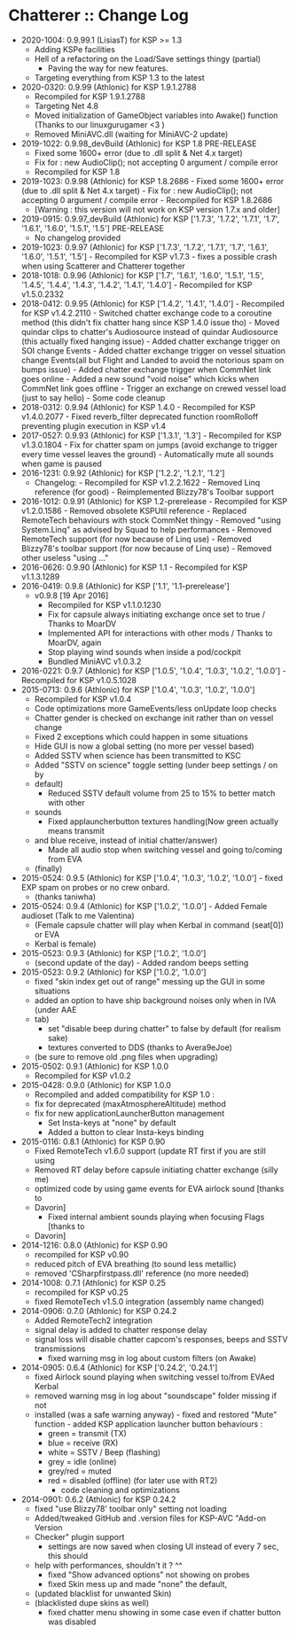 # Chatterer :: Change Log

* 2020-1004: 0.9.99.1 (LisiasT) for KSP >= 1.3
	+ Adding KSPe facilities
	+ Hell of a refactoring on the Load/Save settings thingy (partial)
		- Paving the way for new features.
	+ Targeting everything from KSP 1.3 to the latest 
* 2020-0320: 0.9.99 (Athlonic) for KSP 1.9.1.2788
	+ Recompiled for KSP 1.9.1.2788
	+ Targeting Net 4.8
	+ Moved initialization of GameObject variables into Awake() function (Thanks to our linuxgurugamer <3 )
	+ Removed MiniAVC.dll (waiting for MiniAVC-2 update)
* 2019-1022: 0.9.98_devBuild (Athlonic) for KSP 1.8 PRE-RELEASE
	+ Fixed some 1600+ error (due to .dll split & Net 4.x target)
	+ Fix for : new AudioClip(); not accepting 0 argument / compile error
	+ Recompiled for KSP 1.8
* 2019-1023: 0.9.98 (Athlonic) for KSP 1.8.2686
		- Fixed some 1600+ error (due to .dll split & Net 4.x target)
		- Fix for : new AudioClip(); not accepting 0 argument / compile error
		- Recompiled for KSP 1.8.2686
	+ [Warning : this version will not work on KSP version 1.7.x and older]
* 2019-0915: 0.9.97_devBuild (Athlonic) for KSP ['1.7.3', '1.7.2', '1.7.1', '1.7', '1.6.1', '1.6.0', '1.5.1', '1.5'] PRE-RELEASE
	+ No changelog provided
* 2019-1023: 0.9.97 (Athlonic) for KSP ['1.7.3', '1.7.2', '1.7.1', '1.7', '1.6.1', '1.6.0', '1.5.1', '1.5']
		- Recompiled for KSP v1.7.3
		- fixes a possible crash when using Scatterer and Chatterer together
* 2018-1018: 0.9.96 (Athlonic) for KSP ['1.7', '1.6.1', '1.6.0', '1.5.1', '1.5', '1.4.5', '1.4.4', '1.4.3', '1.4.2', '1.4.1', '1.4.0']
		- Recompiled for KSP v1.5.0.2332
* 2018-0412: 0.9.95 (Athlonic) for KSP ['1.4.2', '1.4.1', '1.4.0']
		- Recompiled for KSP v1.4.2.2110
		- Switched chatter exchange code to a coroutine method (this didn't fix chatter hang since KSP 1.4.0 issue tho)
		- Moved quindar clips to chatter's Audiosource instead of quindar Audiosource (this actually fixed hanging issue)
		- Added chatter exchange trigger on SOI change Events
		- Added chatter exchange trigger on vessel situation change Events(all but Flight and Landed to avoid the notorious spam on bumps issue)
		- Added chatter exchange trigger when CommNet link goes online
		- Added a new sound "void noise" which kicks when CommNet link goes offline
		- Trigger an exchange on crewed vessel load (just to say hello)
		- Some code cleanup
* 2018-0312: 0.9.94 (Athlonic) for KSP 1.4.0
		- Recompiled for KSP v1.4.0.2077
		- Fixed reverb_filter deprecated function roomRolloff preventing plugin execution in KSP v1.4
* 2017-0527: 0.9.93 (Athlonic) for KSP ['1.3.1', '1.3']
		- Recompiled for KSP v1.3.0.1804
		- Fix for chatter spam on jumps (avoid exchange to trigger every time vessel leaves the ground)
		- Automatically mute all sounds when game is paused
* 2016-1231: 0.9.92 (Athlonic) for KSP ['1.2.2', '1.2.1', '1.2']
	+ Changelog:
			- Recompiled for KSP v1.2.2.1622
			- Removed Linq reference (for good)
			- Reimplemented Blizzy78's Toolbar support
* 2016-1012: 0.9.91 (Athlonic) for KSP 1.2-prerelease
		- Recompiled for KSP v1.2.0.1586
		- Removed obsolete KSPUtil reference
		- Replaced RemoteTech behaviours with stock CommNet thingy
		- Removed "using System.Linq" as advised by Squad to help performances
		- Removed RemoteTech support (for now because of Linq use)
		- Removed Blizzy78's toolbar support (for now because of Linq use)
		- Removed other useless "using ..."
* 2016-0626: 0.9.90 (Athlonic) for KSP 1.1
		- Recompiled for KSP v1.1.3.1289
* 2016-0419: 0.9.8 (Athlonic) for KSP ['1.1', '1.1-prerelease']
	+ v0.9.8 [19 Apr 2016]
		- Recompiled for KSP v1.1.0.1230
		- Fix for capsule always initiating exchange once set to true / Thanks to MoarDV
		- Implemented API for interactions with other mods / Thanks to MoarDV, again
		- Stop playing wind sounds when inside a pod/cockpit
		- Bundled MiniAVC v1.0.3.2
* 2016-0221: 0.9.7 (Athlonic) for KSP ['1.0.5', '1.0.4', '1.0.3', '1.0.2', '1.0.0']
		- Recompiled for KSP v1.0.5.1028
* 2015-0713: 0.9.6 (Athlonic) for KSP ['1.0.4', '1.0.3', '1.0.2', '1.0.0']
	+ Recompiled for KSP v1.0.4
	+ Code optimizations more GameEvents/less onUpdate loop checks
	+ Chatter gender is checked on exchange init rather than on vessel change
	+ Fixed 2 exceptions which could happen in some situations
	+ Hide GUI is now a global setting (no more per vessel based)
	+ Added SSTV when science has been transmitted to KSC
	+ Added "SSTV on science" toggle setting (under beep settings / on by
	+ default)
		- Reduced SSTV default volume from 25 to 15% to better match with other
	+ sounds
		- Fixed applauncherbutton textures handling(Now green actually means transmit
	+ and blue receive, instead of initial chatter/answer)
		- Made all audio stop when switching vessel and going to/coming from EVA
	+ (finally)
* 2015-0524: 0.9.5 (Athlonic) for KSP ['1.0.4', '1.0.3', '1.0.2', '1.0.0']
		- fixed EXP spam on probes or no crew onbard.
	+ (thanks taniwha)
* 2015-0524: 0.9.4 (Athlonic) for KSP ['1.0.2', '1.0.0']
		- Added Female audioset (Talk to me Valentina)
	+ (Female capsule chatter will play when Kerbal in command (seat[0]) or EVA
	+ Kerbal is female)
* 2015-0523: 0.9.3 (Athlonic) for KSP ['1.0.2', '1.0.0']
	+ (second update of the day)
			- Added random beeps setting
* 2015-0523: 0.9.2 (Athlonic) for KSP ['1.0.2', '1.0.0']
	+ fixed "skin index get out of range" messing up the GUI in some situations
	+ added an option to have ship background noises only when in IVA (under AAE
	+ tab)
		- set "disable beep during chatter" to false by default (for realism sake)
		- textures converted to DDS (thanks to Avera9eJoe)
	+ (be sure to remove old .png files when upgrading)
* 2015-0502: 0.9.1 (Athlonic) for KSP 1.0.0
	+ Recompiled for KSP v1.0.2
* 2015-0428: 0.9.0 (Athlonic) for KSP 1.0.0
	+ Recompiled and added compatibility for KSP 1.0 :
	+ fix for deprecated (maxAtmosphereAltitude) method
	+ fix for new applicationLauncherButton management
		- Set Insta-keys at "none" by default
		- Added a button to clear Insta-keys binding
* 2015-0116: 0.8.1 (Athlonic) for KSP 0.90
	+ Fixed RemoteTech v1.6.0 support (update RT first if you are still using
	+ Removed RT delay before capsule initiating chatter exchange (silly me)
	+ optimized code by using game events for EVA airlock sound [thanks to
	+ Davorin]
		- Fixed internal ambient sounds playing when focusing Flags [thanks to
	+ Davorin]
* 2014-1216: 0.8.0 (Athlonic) for KSP 0.90
	+ recompiled for KSP v0.90
	+ reduced pitch of EVA breathing (to sound less metallic)
	+ removed 'CSharpfirstpass.dll' reference (no more needed)
* 2014-1008: 0.7.1 (Athlonic) for KSP 0.25
	+ recompiled for KSP v0.25
	+ fixed RemoteTech v1.5.0 integration (assembly name changed)
* 2014-0906: 0.7.0 (Athlonic) for KSP 0.24.2
	+ Added RemoteTech2 integration
	+ signal delay is added to chatter response delay
	+ signal loss will disable chatter capcom's responses, beeps and SSTV transmissions
		- fixed warning msg in log about custom filters (on Awake)
* 2014-0905: 0.6.4 (Athlonic) for KSP ['0.24.2', '0.24.1']
	+ fixed Airlock sound playing when switching vessel to/from EVAed Kerbal
	+ removed warning msg in log about "soundscape" folder missing if not
	+ installed (was a safe warning anyway)
			- fixed and restored "Mute" function
			- added KSP application launcher button behaviours :
		- green = transmit (TX)
		- blue = receive (RX)
		- white = SSTV / Beep (flashing)
		- grey = idle (online)
		- grey/red = muted
		- red = disabled (offline) (for later use with RT2)
			- code cleaning and optimizations
* 2014-0901: 0.6.2 (Athlonic) for KSP 0.24.2
	+ fixed "use Blizzy78' toolbar only" setting not loading
	+ Added/tweaked GitHub and .version files for KSP-AVC "Add-on Version
	+ Checker" plugin support
		- settings are now saved when closing UI instead of every 7 sec, this should
	+ help with performances, shouldn't it ? ^^
		- fixed "Show advanced options" not showing on probes
		- fixed Skin mess up and made "none" the default,
	+ (updated blacklist for unwanted Skin)
	+ (blacklisted dupe skins as well)
		- fixed chatter menu showing in some case even if chatter button was disabled
